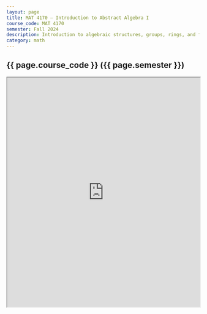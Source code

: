 ```yaml
---
layout: page
title: MAT 4170 – Introduction to Abstract Algebra I
course_code: MAT 4170
semester: Fall 2024
description: Introduction to algebraic structures, groups, rings, and fields; permutation groups, cyclic groups, homomorphisms and isomorphisms, quotient groups, polynomial rings.
category: math
---
```


## {{ page.course_code }} ({{ page.semester }})

<iframe src="https://mozilla.github.io/pdf.js/web/viewer.html?file=/assets/pdf/example_pdf.pdf" width="100%" height="600px"></iframe>
